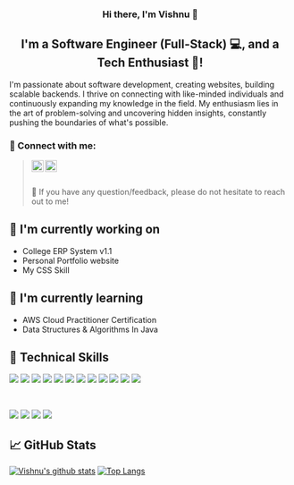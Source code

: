 <h3 align="center">
Hi there, I'm Vishnu 👋
</h3>

<h2 align="center">
I'm a Software Engineer (Full-Stack) 💻, and a Tech Enthusiast 🚀!
</h2>

I'm passionate about software development, creating websites, building scalable backends. I thrive on connecting with like-minded individuals and continuously expanding my knowledge in the field. My enthusiasm lies in the art of problem-solving and uncovering hidden insights, constantly pushing the boundaries of what's possible.

### 🤝 Connect with me:

<blockquote>
  <a href="https://www.linkedin.com/in/kvishnuteja/"><img align="left" src="https://raw.githubusercontent.com/yushi1007/yushi1007/main/images/linkedin.svg" alt="Yu Shi | LinkedIn" width="21px"/></a>
  <a href="https://www.linkedin.com/in/kvishnuteja/"><img align="left" src="https://raw.githubusercontent.com/yushi1007/yushi1007/main/images/instagram.svg" alt="Yu Shi | Instagram" width="21px"/></a>
  <br />
  <br />
  
  💬 If you have any question/feedback, please do not hesitate to reach out to me!
</blockquote>

## 🔭 I'm currently working on

- College ERP System v1.1
- Personal Portfolio website
- My CSS Skill

## 🌱 I'm currently learning

- AWS Cloud Practitioner Certification
- Data Structures & Algorithms In Java

## 💼 Technical Skills

![](https://img.shields.io/badge/Code-HTML5-informational?style=flat&logo=HTML5&color=E34F26)
![](https://img.shields.io/badge/Style-CSS3-informational?style=flat&logo=CSS3&color=1572B6)
![](https://img.shields.io/badge/Code-JavaScript-informational?style=flat&logo=JavaScript&color=F7DF1E)
![](https://img.shields.io/badge/Code-Java-informational?style=flat&logo=oracle)
![](https://img.shields.io/badge/Code-React-informational?style=flat&logo=react&color=61DAFB)
![](https://img.shields.io/badge/Code-Redux-informational?style=flat&logo=Redux&color=764ABC)
![](https://img.shields.io/badge/Code-Node-informational?style=flat&color=light-green)
![](https://img.shields.io/badge/Code-Next-informational?style=flat&logo=react&color=61DAFB)
![](https://img.shields.io/badge/Code-Express-informational?style=flat&logo=express)
![](https://img.shields.io/badge/Code-SQL-informational?style=flat&logo=SQLite&color=003B57)
![](https://img.shields.io/badge/Code-MongoDb-informational?style=flat&logo=mongodb&color=green)
![](https://img.shields.io/badge/Code-SpringBoot-informational?style=flat&logo=spring-boot&color=green)

</br>

![](https://img.shields.io/badge/Tools-AWS-informational?style=flat&logo=AWS&color=orange)
![](https://img.shields.io/badge/Tools-NPM-informational?style=flat&logo=NPM&color=CB3837)
![](https://img.shields.io/badge/Tools-Git-informational?style=flat&logo=Git&color=F05032)
![](https://img.shields.io/badge/Tools-GitHub-informational?style=flat&logo=GitHub&color=181717)


## 📈 GitHub Stats 

[![Vishnu's github stats](https://github-readme-stats.vercel.app/api?username=vreddy-01)](https://github.com/vreddy-01) [![Top Langs](https://github-readme-stats.vercel.app/api/top-langs/?username=vreddy-01&layout=compact)](https://github.com/vreddy-01)
